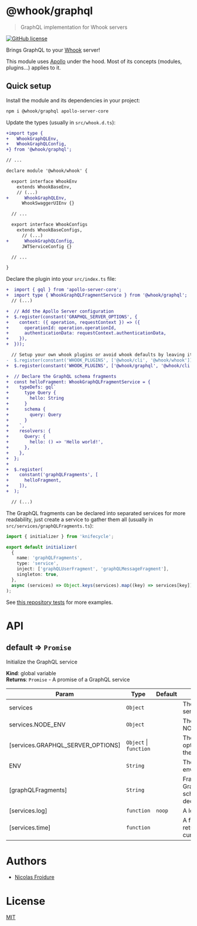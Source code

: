 [//]: # ( )
[//]: # (This file is automatically generated by a `metapak`)
[//]: # (module. Do not change it  except between the)
[//]: # (`content:start/end` flags, your changes would)
[//]: # (be overridden.)
[//]: # ( )
# @whook/graphql
> GraphQL implementation for Whook servers

[![GitHub license](https://img.shields.io/badge/license-MIT-blue.svg)](https://github.com/nfroidure/whook/blob/master/packages/whook-graphql/LICENSE)


[//]: # (::contents:start)

Brings GraphQL to your [Whook](https://github.com/nfroidure/whook) server!

This module uses [Apollo](https://www.apollographql.com/) under the hood. Most of
its concepts (modules, plugins...) applies to it.

## Quick setup

Install the module and its dependencies in your project:

```sh
npm i @whook/graphql apollo-server-core
```

Update the types (usually in `src/whook.d.ts`):

```diff
+import type {
+   WhookGraphQLEnv,
+   WhookGraphQLConfig,
+} from '@whook/graphql';

// ...

declare module '@whook/whook' {

  export interface WhookEnv
    extends WhookBaseEnv,
    // (...)
+      WhookGraphQLEnv,
      WhookSwaggerUIEnv {}

  // ...

  export interface WhookConfigs
    extends WhookBaseConfigs,
      // (...)
+      WhookGraphQLConfig,
      JWTServiceConfig {}

  // ...

}
```

Declare the plugin into your `src/index.ts` file:

```diff
+  import { gql } from 'apollo-server-core';
+  import type { WhookGraphQLFragmentService } from '@whook/graphql';
  // (...)

+  // Add the Apollo Server configuration
+  $.register(constant('GRAPHQL_SERVER_OPTIONS', {
+    context: ({ operation, requestContext }) => ({
+      operationId: operation.operationId,
+      authenticationData: requestContext.authenticationData,
+    }),
+  }));

  // Setup your own whook plugins or avoid whook defaults by leaving it empty
-  $.register(constant('WHOOK_PLUGINS', ['@whook/cli', '@whook/whook']));
+  $.register(constant('WHOOK_PLUGINS', ['@whook/graphql', '@whook/cli', '@whook/whook']));

+  // Declare the GraphQL schema fragments
+  const helloFragment: WhookGraphQLFragmentService = {
+    typeDefs: gql`
+      type Query {
+        hello: String
+      }
+      schema {
+        query: Query
+      }
+    `,
+    resolvers: {
+      Query: {
+        hello: () => 'Hello world!',
+      },
+    },
+  };
+
+  $.register(
+    constant('graphQLFragments', [
+      helloFragment,
+    ]),
+  );

  // (...)
```

The GraphQL fragments can be declared into separated services for more
readability, just create a service to gather them all (usually in
`src/services/graphQLFragments.ts`):

```ts
import { initializer } from 'knifecycle';

export default initializer(
  {
    name: 'graphQLFragments',
    type: 'service',
    inject: ['graphQLUserFragment', 'graphQLMessageFragment'],
    singleton: true,
  },
  async (services) => Object.keys(services).map((key) => services[key]),
);
```

See [this repository tests](./src/intex.test.ts) for more examples.

[//]: # (::contents:end)

# API
<a name="default"></a>

## default ⇒ <code>Promise</code>
Initialize the GraphQL service

**Kind**: global variable  
**Returns**: <code>Promise</code> - A promise of a GraphQL service  

| Param | Type | Default | Description |
| --- | --- | --- | --- |
| services | <code>Object</code> |  | The services the server depends on |
| services.NODE_ENV | <code>Object</code> |  | The injected NODE_ENV value |
| [services.GRAPHQL_SERVER_OPTIONS] | <code>Object</code> \| <code>function</code> |  | The GraphQL options to pass to the server |
| ENV | <code>String</code> |  | The process environment |
| [graphQLFragments] | <code>String</code> |  | Fragments of GraphQL schemas/resolvers declaration |
| [services.log] | <code>function</code> | <code>noop</code> | A logging function |
| [services.time] | <code>function</code> |  | A function returning the current timestamp |


# Authors
- [Nicolas Froidure](http://insertafter.com/en/index.html)

# License
[MIT](https://github.com/nfroidure/whook/blob/master/packages/whook-graphql/LICENSE)
